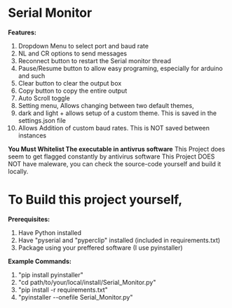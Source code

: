 # Serial Monitor

**Features:**
1) Dropdown Menu to select port and baud rate
2) NL and CR options to send messages
3) Reconnect button to restart the Serial monitor thread
4) Pause/Resume button to allow easy programing, especially for arduino and such
5) Clear button to clear the output box
6) Copy button to copy the entire output
7) Auto Scroll toggle
8) Setting menu, Allows changing between two default themes,
9) dark and light + allows setup of a custom theme. This is saved in the settings.json file
10) Allows Addition of custom baud rates. This is NOT saved between instances


 **You Must Whitelist The executable in antivrus software**
 This Project does seem to get flagged constantly by antivirus software
 This Project DOES NOT have maleware, you can check the source-code yourself
 and build it locally.

 # To Build this project yourself,
 **Prerequisites:**
1) Have Python installed
2) Have "pyserial and "pyperclip" installed (included in requirements.txt)
3) Package using your preffered software (I use pyinstaller)

 **Example Commands:** 
1. "pip install pyinstaller"
2. "cd path/to/your/local/install/Serial_Monitor.py"
3. "pip install -r requirements.txt"
4. "pyinstaller --onefile Serial_Monitor.py"
